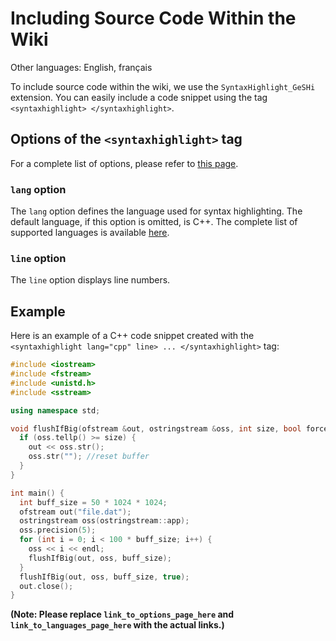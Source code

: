 # Including Source Code Within the Wiki

Other languages: English, français

To include source code within the wiki, we use the `SyntaxHighlight_GeSHi` extension.  You can easily include a code snippet using the tag `<syntaxhighlight> </syntaxhighlight>`.

## Options of the `<syntaxhighlight>` tag

For a complete list of options, please refer to [this page](link_to_options_page_here).

### `lang` option

The `lang` option defines the language used for syntax highlighting. The default language, if this option is omitted, is C++. The complete list of supported languages is available [here](link_to_languages_page_here).

### `line` option

The `line` option displays line numbers.

## Example

Here is an example of a C++ code snippet created with the `<syntaxhighlight lang="cpp" line> ... </syntaxhighlight>` tag:

```cpp
#include <iostream>
#include <fstream>
#include <unistd.h>
#include <sstream>

using namespace std;

void flushIfBig(ofstream &out, ostringstream &oss, int size, bool force = false) {
  if (oss.tellp() >= size) {
    out << oss.str();
    oss.str(""); //reset buffer
  }
}

int main() {
  int buff_size = 50 * 1024 * 1024;
  ofstream out("file.dat");
  ostringstream oss(ostringstream::app);
  oss.precision(5);
  for (int i = 0; i < 100 * buff_size; i++) {
    oss << i << endl;
    flushIfBig(out, oss, buff_size);
  }
  flushIfBig(out, oss, buff_size, true);
  out.close();
}
```

**(Note:  Please replace `link_to_options_page_here` and `link_to_languages_page_here` with the actual links.)**
